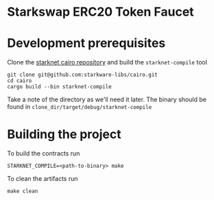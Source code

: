 # Starkswap ERC20 Token Faucet


# Development prerequisites

Clone the [starknet cairo repository](https://github.com/starkware-libs/cairo) and build the `starknet-compile` tool
```
git clone git@github.com:starkware-libs/cairo.git
cd cairo
cargo build --bin starknet-compile
```

Take a note of the directory as we'll need it later. 
The binary should be found in `clone_dir/target/debug/starknet-compile`

# Building the project

To build the contracts run 
```
STARKNET_COMPILE=<path-to-binary> make
```

To clean the artifacts run
```
make clean 
```
